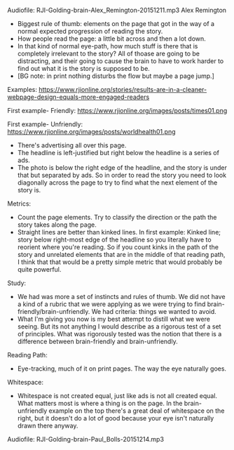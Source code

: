 Audiofile: RJI-Golding-brain-Alex_Remington-20151211.mp3
Alex Remington

* Biggest rule of thumb: elements on the page that got in the way of a normal expected progression of reading the story.
* How people read the page: a little bit across and then a lot down.
* In that kind of normal eye-path, how much stuff is there that is completely irrelevant to the story? All of thoase are going to be distracting, and their going to cause the brain to have to work harder to find out what it is the story is supposed to be.
* [BG note: in print nothing disturbs the flow but maybe a page jump.]

Examples:
https://www.rjionline.org/stories/results-are-in-a-cleaner-webpage-design-equals-more-engaged-readers

First example- Friendly:
https://www.rjionline.org/images/posts/times01.png

First example- Unfriendly:
https://www.rjionline.org/images/posts/worldhealth01.png
* There's advertising all over this page.
* The headline is left-justified but right below the headline is a series of ads.
* The photo is below the right edge of the headline, and the story is under that but separated by ads. So in order to read the story you need to look diagonally across the page to try to find what the next element of the story is.

Metrics:
* Count the page elements. Try to classify the direction or the path the story takes along the page.
* Straight lines are better than kinked lines. In first example: Kinked line; story below right-most edge of the headline so you literally have to reorient where you're reading. So if you count kinks in the path of the story and unrelated elements that are in the middle of that reading path, I think that that would be a pretty simple metric that would probably be quite powerful.

Study:
* We had was more a set of instincts and rules of thumb. We did not have a kind of a rubric that we were applying as we were trying to find brain-friendly/brain-unfriendly. We had criteria: things we wanted to avoid.
* What I'm giving you now is my best attempt to distill what we were seeing. But its not anything I would describe as a rigorous test of a set of principles. What was rigorously tested was the notion that there is a difference between brain-friendly and brain-unfriendly.

Reading Path:
* Eye-tracking, much of it on print pages. The way the eye naturally goes.

Whitespace:
* Whitespace is not created equal, just like ads is not all created equal. What matters most is where a thing is on the page. In the brain-unfriendly example on the top there's a great deal of whitespace on the right, but it doesn't do a lot of good because your eye isn't naturally drawn there anyway.

Audiofile: RJI-Golding-brain-Paul_Bolls-20151214.mp3
